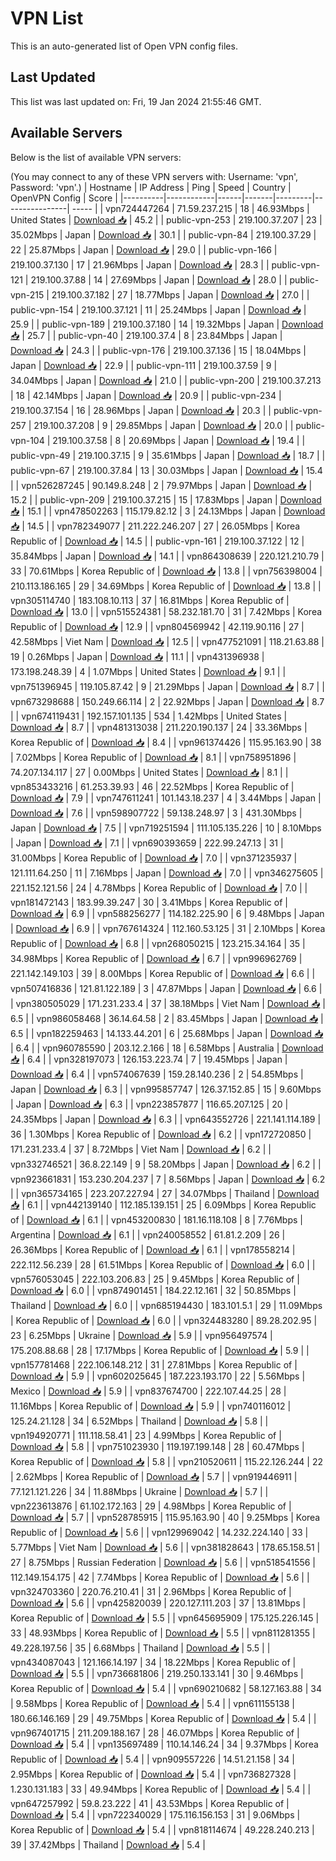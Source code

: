 # VPN List

This is an auto-generated list of Open VPN config files.

## Last Updated

This list was last updated on: Fri, 19 Jan 2024 21:55:46 GMT.

## Available Servers

Below is the list of available VPN servers:

(You may connect to any of these VPN servers with: Username: 'vpn', Password: 'vpn'.)
| Hostname | IP Address | Ping | Speed | Country | OpenVPN Config | Score |
|----------|------------|------|-------|---------|----------------| ----- |
| vpn724447264 | 71.59.237.215 | 18 | 46.93Mbps | United States | [Download 📥](./configs/server_0_US.ovpn) | 45.2 |
| public-vpn-253 | 219.100.37.207 | 23 | 35.02Mbps | Japan | [Download 📥](./configs/server_1_JP.ovpn) | 30.1 |
| public-vpn-84 | 219.100.37.29 | 22 | 25.87Mbps | Japan | [Download 📥](./configs/server_2_JP.ovpn) | 29.0 |
| public-vpn-166 | 219.100.37.130 | 17 | 21.96Mbps | Japan | [Download 📥](./configs/server_3_JP.ovpn) | 28.3 |
| public-vpn-121 | 219.100.37.88 | 14 | 27.69Mbps | Japan | [Download 📥](./configs/server_4_JP.ovpn) | 28.0 |
| public-vpn-215 | 219.100.37.182 | 27 | 18.77Mbps | Japan | [Download 📥](./configs/server_5_JP.ovpn) | 27.0 |
| public-vpn-154 | 219.100.37.121 | 11 | 25.24Mbps | Japan | [Download 📥](./configs/server_6_JP.ovpn) | 25.9 |
| public-vpn-189 | 219.100.37.180 | 14 | 19.32Mbps | Japan | [Download 📥](./configs/server_7_JP.ovpn) | 25.7 |
| public-vpn-40 | 219.100.37.4 | 8 | 23.84Mbps | Japan | [Download 📥](./configs/server_8_JP.ovpn) | 24.3 |
| public-vpn-176 | 219.100.37.136 | 15 | 18.04Mbps | Japan | [Download 📥](./configs/server_9_JP.ovpn) | 22.9 |
| public-vpn-111 | 219.100.37.59 | 9 | 34.04Mbps | Japan | [Download 📥](./configs/server_10_JP.ovpn) | 21.0 |
| public-vpn-200 | 219.100.37.213 | 18 | 42.14Mbps | Japan | [Download 📥](./configs/server_11_JP.ovpn) | 20.9 |
| public-vpn-234 | 219.100.37.154 | 16 | 28.96Mbps | Japan | [Download 📥](./configs/server_12_JP.ovpn) | 20.3 |
| public-vpn-257 | 219.100.37.208 | 9 | 29.85Mbps | Japan | [Download 📥](./configs/server_13_JP.ovpn) | 20.0 |
| public-vpn-104 | 219.100.37.58 | 8 | 20.69Mbps | Japan | [Download 📥](./configs/server_14_JP.ovpn) | 19.4 |
| public-vpn-49 | 219.100.37.15 | 9 | 35.61Mbps | Japan | [Download 📥](./configs/server_15_JP.ovpn) | 18.7 |
| public-vpn-67 | 219.100.37.84 | 13 | 30.03Mbps | Japan | [Download 📥](./configs/server_16_JP.ovpn) | 15.4 |
| vpn526287245 | 90.149.8.248 | 2 | 79.97Mbps | Japan | [Download 📥](./configs/server_17_JP.ovpn) | 15.2 |
| public-vpn-209 | 219.100.37.215 | 15 | 17.83Mbps | Japan | [Download 📥](./configs/server_18_JP.ovpn) | 15.1 |
| vpn478502263 | 115.179.82.12 | 3 | 24.13Mbps | Japan | [Download 📥](./configs/server_19_JP.ovpn) | 14.5 |
| vpn782349077 | 211.222.246.207 | 27 | 26.05Mbps | Korea Republic of | [Download 📥](./configs/server_20_KR.ovpn) | 14.5 |
| public-vpn-161 | 219.100.37.122 | 12 | 35.84Mbps | Japan | [Download 📥](./configs/server_21_JP.ovpn) | 14.1 |
| vpn864308639 | 220.121.210.79 | 33 | 70.61Mbps | Korea Republic of | [Download 📥](./configs/server_22_KR.ovpn) | 13.8 |
| vpn756398004 | 210.113.186.165 | 29 | 34.69Mbps | Korea Republic of | [Download 📥](./configs/server_23_KR.ovpn) | 13.8 |
| vpn305114740 | 183.108.10.113 | 37 | 16.81Mbps | Korea Republic of | [Download 📥](./configs/server_24_KR.ovpn) | 13.0 |
| vpn515524381 | 58.232.181.70 | 31 | 7.42Mbps | Korea Republic of | [Download 📥](./configs/server_25_KR.ovpn) | 12.9 |
| vpn804569942 | 42.119.90.116 | 27 | 42.58Mbps | Viet Nam | [Download 📥](./configs/server_26_VN.ovpn) | 12.5 |
| vpn477521091 | 118.21.63.88 | 19 | 0.26Mbps | Japan | [Download 📥](./configs/server_27_JP.ovpn) | 11.1 |
| vpn431396938 | 173.198.248.39 | 4 | 1.07Mbps | United States | [Download 📥](./configs/server_28_US.ovpn) | 9.1 |
| vpn751396945 | 119.105.87.42 | 9 | 21.29Mbps | Japan | [Download 📥](./configs/server_29_JP.ovpn) | 8.7 |
| vpn673298688 | 150.249.66.114 | 2 | 22.92Mbps | Japan | [Download 📥](./configs/server_30_JP.ovpn) | 8.7 |
| vpn674119431 | 192.157.101.135 | 534 | 1.42Mbps | United States | [Download 📥](./configs/server_31_US.ovpn) | 8.7 |
| vpn481313038 | 211.220.190.137 | 24 | 33.36Mbps | Korea Republic of | [Download 📥](./configs/server_32_KR.ovpn) | 8.4 |
| vpn961374426 | 115.95.163.90 | 38 | 7.02Mbps | Korea Republic of | [Download 📥](./configs/server_33_KR.ovpn) | 8.1 |
| vpn758951896 | 74.207.134.117 | 27 | 0.00Mbps | United States | [Download 📥](./configs/server_34_US.ovpn) | 8.1 |
| vpn853433216 | 61.253.39.93 | 46 | 22.52Mbps | Korea Republic of | [Download 📥](./configs/server_35_KR.ovpn) | 7.9 |
| vpn747611241 | 101.143.18.237 | 4 | 3.44Mbps | Japan | [Download 📥](./configs/server_36_JP.ovpn) | 7.6 |
| vpn598907722 | 59.138.248.97 | 3 | 431.30Mbps | Japan | [Download 📥](./configs/server_37_JP.ovpn) | 7.5 |
| vpn719251594 | 111.105.135.226 | 10 | 8.10Mbps | Japan | [Download 📥](./configs/server_38_JP.ovpn) | 7.1 |
| vpn690393659 | 222.99.247.13 | 31 | 31.00Mbps | Korea Republic of | [Download 📥](./configs/server_39_KR.ovpn) | 7.0 |
| vpn371235937 | 121.111.64.250 | 11 | 7.16Mbps | Japan | [Download 📥](./configs/server_40_JP.ovpn) | 7.0 |
| vpn346275605 | 221.152.121.56 | 24 | 4.78Mbps | Korea Republic of | [Download 📥](./configs/server_41_KR.ovpn) | 7.0 |
| vpn181472143 | 183.99.39.247 | 30 | 3.41Mbps | Korea Republic of | [Download 📥](./configs/server_42_KR.ovpn) | 6.9 |
| vpn588256277 | 114.182.225.90 | 6 | 9.48Mbps | Japan | [Download 📥](./configs/server_43_JP.ovpn) | 6.9 |
| vpn767614324 | 112.160.53.125 | 31 | 2.10Mbps | Korea Republic of | [Download 📥](./configs/server_44_KR.ovpn) | 6.8 |
| vpn268050215 | 123.215.34.164 | 35 | 34.98Mbps | Korea Republic of | [Download 📥](./configs/server_45_KR.ovpn) | 6.7 |
| vpn996962769 | 221.142.149.103 | 39 | 8.00Mbps | Korea Republic of | [Download 📥](./configs/server_46_KR.ovpn) | 6.6 |
| vpn507416836 | 121.81.122.189 | 3 | 47.87Mbps | Japan | [Download 📥](./configs/server_47_JP.ovpn) | 6.6 |
| vpn380505029 | 171.231.233.4 | 37 | 38.18Mbps | Viet Nam | [Download 📥](./configs/server_48_VN.ovpn) | 6.5 |
| vpn986058468 | 36.14.64.58 | 2 | 83.45Mbps | Japan | [Download 📥](./configs/server_49_JP.ovpn) | 6.5 |
| vpn182259463 | 14.133.44.201 | 6 | 25.68Mbps | Japan | [Download 📥](./configs/server_50_JP.ovpn) | 6.4 |
| vpn960785590 | 203.12.2.166 | 18 | 6.58Mbps | Australia | [Download 📥](./configs/server_51_AU.ovpn) | 6.4 |
| vpn328197073 | 126.153.223.74 | 7 | 19.45Mbps | Japan | [Download 📥](./configs/server_52_JP.ovpn) | 6.4 |
| vpn574067639 | 159.28.140.236 | 2 | 54.85Mbps | Japan | [Download 📥](./configs/server_53_JP.ovpn) | 6.3 |
| vpn995857747 | 126.37.152.85 | 15 | 9.60Mbps | Japan | [Download 📥](./configs/server_54_JP.ovpn) | 6.3 |
| vpn223857877 | 116.65.207.125 | 20 | 24.35Mbps | Japan | [Download 📥](./configs/server_55_JP.ovpn) | 6.3 |
| vpn643552726 | 221.141.114.189 | 36 | 1.30Mbps | Korea Republic of | [Download 📥](./configs/server_56_KR.ovpn) | 6.2 |
| vpn172720850 | 171.231.233.4 | 37 | 8.72Mbps | Viet Nam | [Download 📥](./configs/server_57_VN.ovpn) | 6.2 |
| vpn332746521 | 36.8.22.149 | 9 | 58.20Mbps | Japan | [Download 📥](./configs/server_58_JP.ovpn) | 6.2 |
| vpn923661831 | 153.230.204.237 | 7 | 8.56Mbps | Japan | [Download 📥](./configs/server_59_JP.ovpn) | 6.2 |
| vpn365734165 | 223.207.227.94 | 27 | 34.07Mbps | Thailand | [Download 📥](./configs/server_60_TH.ovpn) | 6.1 |
| vpn442139140 | 112.185.139.151 | 25 | 6.09Mbps | Korea Republic of | [Download 📥](./configs/server_61_KR.ovpn) | 6.1 |
| vpn453200830 | 181.16.118.108 | 8 | 7.76Mbps | Argentina | [Download 📥](./configs/server_62_AR.ovpn) | 6.1 |
| vpn240058552 | 61.81.2.209 | 26 | 26.36Mbps | Korea Republic of | [Download 📥](./configs/server_63_KR.ovpn) | 6.1 |
| vpn178558214 | 222.112.56.239 | 28 | 61.51Mbps | Korea Republic of | [Download 📥](./configs/server_64_KR.ovpn) | 6.0 |
| vpn576053045 | 222.103.206.83 | 25 | 9.45Mbps | Korea Republic of | [Download 📥](./configs/server_65_KR.ovpn) | 6.0 |
| vpn874901451 | 184.22.12.161 | 32 | 50.85Mbps | Thailand | [Download 📥](./configs/server_66_TH.ovpn) | 6.0 |
| vpn685194430 | 183.101.5.1 | 29 | 11.09Mbps | Korea Republic of | [Download 📥](./configs/server_67_KR.ovpn) | 6.0 |
| vpn324483280 | 89.28.202.95 | 23 | 6.25Mbps | Ukraine | [Download 📥](./configs/server_68_UA.ovpn) | 5.9 |
| vpn956497574 | 175.208.88.68 | 28 | 17.17Mbps | Korea Republic of | [Download 📥](./configs/server_69_KR.ovpn) | 5.9 |
| vpn157781468 | 222.106.148.212 | 31 | 27.81Mbps | Korea Republic of | [Download 📥](./configs/server_70_KR.ovpn) | 5.9 |
| vpn602025645 | 187.223.193.170 | 22 | 5.56Mbps | Mexico | [Download 📥](./configs/server_71_MX.ovpn) | 5.9 |
| vpn837674700 | 222.107.44.25 | 28 | 11.16Mbps | Korea Republic of | [Download 📥](./configs/server_72_KR.ovpn) | 5.9 |
| vpn740116012 | 125.24.21.128 | 34 | 6.52Mbps | Thailand | [Download 📥](./configs/server_73_TH.ovpn) | 5.8 |
| vpn194920771 | 111.118.58.41 | 23 | 4.99Mbps | Korea Republic of | [Download 📥](./configs/server_74_KR.ovpn) | 5.8 |
| vpn751023930 | 119.197.199.148 | 28 | 60.47Mbps | Korea Republic of | [Download 📥](./configs/server_75_KR.ovpn) | 5.8 |
| vpn210520611 | 115.22.126.244 | 22 | 2.62Mbps | Korea Republic of | [Download 📥](./configs/server_76_KR.ovpn) | 5.7 |
| vpn919446911 | 77.121.121.226 | 34 | 11.88Mbps | Ukraine | [Download 📥](./configs/server_77_UA.ovpn) | 5.7 |
| vpn223613876 | 61.102.172.163 | 29 | 4.98Mbps | Korea Republic of | [Download 📥](./configs/server_78_KR.ovpn) | 5.7 |
| vpn528785915 | 115.95.163.90 | 40 | 9.25Mbps | Korea Republic of | [Download 📥](./configs/server_79_KR.ovpn) | 5.6 |
| vpn129969042 | 14.232.224.140 | 33 | 5.77Mbps | Viet Nam | [Download 📥](./configs/server_80_VN.ovpn) | 5.6 |
| vpn381828643 | 178.65.158.51 | 27 | 8.75Mbps | Russian Federation | [Download 📥](./configs/server_81_RU.ovpn) | 5.6 |
| vpn518541556 | 112.149.154.175 | 42 | 7.74Mbps | Korea Republic of | [Download 📥](./configs/server_82_KR.ovpn) | 5.6 |
| vpn324703360 | 220.76.210.41 | 31 | 2.96Mbps | Korea Republic of | [Download 📥](./configs/server_83_KR.ovpn) | 5.6 |
| vpn425820039 | 220.127.111.203 | 37 | 13.81Mbps | Korea Republic of | [Download 📥](./configs/server_84_KR.ovpn) | 5.5 |
| vpn645695909 | 175.125.226.145 | 33 | 48.93Mbps | Korea Republic of | [Download 📥](./configs/server_85_KR.ovpn) | 5.5 |
| vpn811281355 | 49.228.197.56 | 35 | 6.68Mbps | Thailand | [Download 📥](./configs/server_86_TH.ovpn) | 5.5 |
| vpn434087043 | 121.166.14.197 | 34 | 18.22Mbps | Korea Republic of | [Download 📥](./configs/server_87_KR.ovpn) | 5.5 |
| vpn736681806 | 219.250.133.141 | 30 | 9.46Mbps | Korea Republic of | [Download 📥](./configs/server_88_KR.ovpn) | 5.4 |
| vpn690210682 | 58.127.163.88 | 34 | 9.58Mbps | Korea Republic of | [Download 📥](./configs/server_89_KR.ovpn) | 5.4 |
| vpn611155138 | 180.66.146.169 | 29 | 49.75Mbps | Korea Republic of | [Download 📥](./configs/server_90_KR.ovpn) | 5.4 |
| vpn967401715 | 211.209.188.167 | 28 | 46.07Mbps | Korea Republic of | [Download 📥](./configs/server_91_KR.ovpn) | 5.4 |
| vpn135697489 | 110.14.146.24 | 34 | 9.37Mbps | Korea Republic of | [Download 📥](./configs/server_92_KR.ovpn) | 5.4 |
| vpn909557226 | 14.51.21.158 | 34 | 2.95Mbps | Korea Republic of | [Download 📥](./configs/server_93_KR.ovpn) | 5.4 |
| vpn736827328 | 1.230.131.183 | 33 | 49.94Mbps | Korea Republic of | [Download 📥](./configs/server_94_KR.ovpn) | 5.4 |
| vpn647257992 | 59.8.23.222 | 41 | 43.53Mbps | Korea Republic of | [Download 📥](./configs/server_95_KR.ovpn) | 5.4 |
| vpn722340029 | 175.116.156.153 | 31 | 9.06Mbps | Korea Republic of | [Download 📥](./configs/server_96_KR.ovpn) | 5.4 |
| vpn818114674 | 49.228.240.213 | 39 | 37.42Mbps | Thailand | [Download 📥](./configs/server_97_TH.ovpn) | 5.4 |
